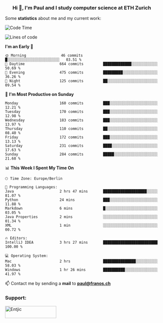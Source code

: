 <h3 align="center">Hi 👋, I'm Paul and I study computer science at ETH Zurich</h3>


Some **statistics** about me and my current work:

<!--START_SECTION:waka-->
![Code Time](http://img.shields.io/badge/Code%20Time-1%2C373%20hrs%201%20min-blue)

![Lines of code](https://img.shields.io/badge/From%20Hello%20World%20I%27ve%20Written-1.9%20million%20lines%20of%20code-blue)

**I'm an Early 🐤** 

```text
🌞 Morning                46 commits          █░░░░░░░░░░░░░░░░░░░░░░░░   03.51 % 
🌆 Daytime                664 commits         █████████████░░░░░░░░░░░░   50.69 % 
🌃 Evening                475 commits         █████████░░░░░░░░░░░░░░░░   36.26 % 
🌙 Night                  125 commits         ██░░░░░░░░░░░░░░░░░░░░░░░   09.54 % 
```
📅 **I'm Most Productive on Sunday** 

```text
Monday                   160 commits         ███░░░░░░░░░░░░░░░░░░░░░░   12.21 % 
Tuesday                  170 commits         ███░░░░░░░░░░░░░░░░░░░░░░   12.98 % 
Wednesday                183 commits         ███░░░░░░░░░░░░░░░░░░░░░░   13.97 % 
Thursday                 110 commits         ██░░░░░░░░░░░░░░░░░░░░░░░   08.40 % 
Friday                   172 commits         ███░░░░░░░░░░░░░░░░░░░░░░   13.13 % 
Saturday                 231 commits         ████░░░░░░░░░░░░░░░░░░░░░   17.63 % 
Sunday                   284 commits         █████░░░░░░░░░░░░░░░░░░░░   21.68 % 
```


📊 **This Week I Spent My Time On** 

```text
🕑︎ Time Zone: Europe/Berlin

💬 Programming Languages: 
Java                     2 hrs 47 mins       ████████████████████░░░░░   81.07 % 
Python                   24 mins             ███░░░░░░░░░░░░░░░░░░░░░░   11.88 % 
Markdown                 6 mins              █░░░░░░░░░░░░░░░░░░░░░░░░   03.05 % 
Java Properties          2 mins              ░░░░░░░░░░░░░░░░░░░░░░░░░   01.34 % 
XML                      1 min               ░░░░░░░░░░░░░░░░░░░░░░░░░   00.72 % 

🔥 Editors: 
IntelliJ IDEA            3 hrs 27 mins       █████████████████████████   100.00 % 

💻 Operating System: 
Mac                      2 hrs               ███████████████░░░░░░░░░░   58.03 % 
Windows                  1 hr 26 mins        ██████████░░░░░░░░░░░░░░░   41.97 % 
```


<!--END_SECTION:waka-->

📫 Contact me by sending a **mail** to **paul@franos.ch**

<h3 align="left">Support:</h3>
<p><a href="https://ko-fi.com/Entjic"> <img align="left" src="https://cdn.ko-fi.com/cdn/kofi3.png?v=3" height="40" width="168" alt="Entjic" /></a></p>
